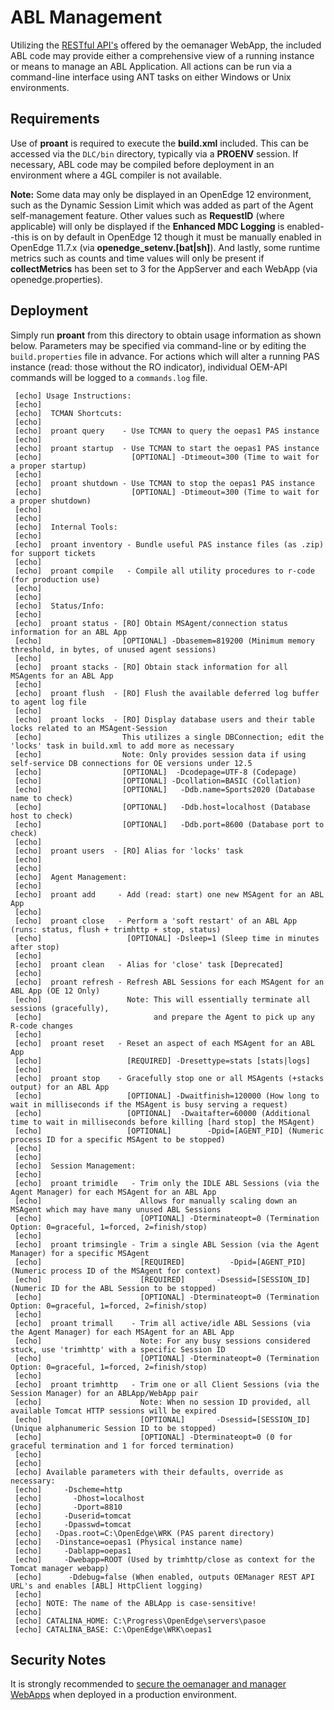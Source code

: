 # ABL Management #

Utilizing the [RESTful API's](https://docs.progress.com/bundle/pas-for-openedge-reference/page/REST-API-Reference-for-oemanager.war.html) offered by the oemanager WebApp, the included ABL code may provide either a comprehensive view of a running instance or means to manage an ABL Application. All actions can be run via a command-line interface using ANT tasks on either Windows or Unix environments.

## Requirements ##

Use of **proant** is required to execute the **build.xml** included. This can be accessed via the `DLC/bin` directory, typically via a **PROENV** session. If necessary, ABL code may be compiled before deployment in an environment where a 4GL compiler is not available.

**Note:** Some data may only be displayed in an OpenEdge 12 environment, such as the Dynamic Session Limit which was added as part of the Agent self-management feature. Other values such as **RequestID** (where applicable) will only be displayed if the **Enhanced MDC Logging** is enabled--this is on by default in OpenEdge 12 though it must be manually enabled in OpenEdge 11.7.x (via **openedge_setenv.[bat|sh]**). And lastly, some runtime metrics such as counts and time values will only be present if **collectMetrics** has been set to 3 for the AppServer and each WebApp (via openedge.properties).

## Deployment ##

Simply run **proant** from this directory to obtain usage information as shown below. Parameters may be specified via command-line or by editing the `build.properties` file in advance. For actions which will alter a running PAS instance (read: those without the RO indicator), individual OEM-API commands will be logged to a `commands.log` file.

     [echo] Usage Instructions:
     [echo]
     [echo]  TCMAN Shortcuts:
     [echo]
     [echo]  proant query    - Use TCMAN to query the oepas1 PAS instance
     [echo]
     [echo]  proant startup  - Use TCMAN to start the oepas1 PAS instance
     [echo]                    [OPTIONAL] -Dtimeout=300 (Time to wait for a proper startup)
     [echo]
     [echo]  proant shutdown - Use TCMAN to stop the oepas1 PAS instance
     [echo]                    [OPTIONAL] -Dtimeout=300 (Time to wait for a proper shutdown)
     [echo]
     [echo]
     [echo]  Internal Tools:
     [echo]
     [echo]  proant inventory - Bundle useful PAS instance files (as .zip) for support tickets
     [echo]
     [echo]  proant compile   - Compile all utility procedures to r-code (for production use)
     [echo]
     [echo]
     [echo]  Status/Info:
     [echo]
     [echo]  proant status - [RO] Obtain MSAgent/connection status information for an ABL App
     [echo]                  [OPTIONAL] -Dbasemem=819200 (Minimum memory threshold, in bytes, of unused agent sessions)
     [echo]
     [echo]  proant stacks - [RO] Obtain stack information for all MSAgents for an ABL App
     [echo]
     [echo]  proant flush  - [RO] Flush the available deferred log buffer to agent log file
     [echo]
     [echo]  proant locks  - [RO] Display database users and their table locks related to an MSAgent-Session
     [echo]                  This utilizes a single DBConnection; edit the 'locks' task in build.xml to add more as necessary
     [echo]                  Note: Only provides session data if using self-service DB connections for OE versions under 12.5
     [echo]                  [OPTIONAL]  -Dcodepage=UTF-8 (Codepage)
     [echo]                  [OPTIONAL] -Dcollation=BASIC (Collation)
     [echo]                  [OPTIONAL]   -Ddb.name=Sports2020 (Database name to check)
     [echo]                  [OPTIONAL]   -Ddb.host=localhost (Database host to check)
     [echo]                  [OPTIONAL]   -Ddb.port=8600 (Database port to check)
     [echo]
     [echo]  proant users  - [RO] Alias for 'locks' task
     [echo]
     [echo]
     [echo]  Agent Management:
     [echo]
     [echo]  proant add     - Add (read: start) one new MSAgent for an ABL App
     [echo]
     [echo]  proant close   - Perform a 'soft restart' of an ABL App (runs: status, flush + trimhttp + stop, status)
     [echo]                   [OPTIONAL] -Dsleep=1 (Sleep time in minutes after stop)
     [echo]
     [echo]  proant clean   - Alias for 'close' task [Deprecated]
     [echo]
     [echo]  proant refresh - Refresh ABL Sessions for each MSAgent for an ABL App (OE 12 Only)
     [echo]                   Note: This will essentially terminate all sessions (gracefully),
     [echo]                         and prepare the Agent to pick up any R-code changes
     [echo]
     [echo]  proant reset   - Reset an aspect of each MSAgent for an ABL App
     [echo]                   [REQUIRED] -Dresettype=stats [stats|logs]
     [echo]
     [echo]  proant stop    - Gracefully stop one or all MSAgents (+stacks output) for an ABL App
     [echo]                   [OPTIONAL] -Dwaitfinish=120000 (How long to wait in milliseconds if the MSAgent is busy serving a request)
     [echo]                   [OPTIONAL]  -Dwaitafter=60000 (Additional time to wait in milliseconds before killing [hard stop] the MSAgent)
     [echo]                   [OPTIONAL]        -Dpid=[AGENT_PID] (Numeric process ID for a specific MSAgent to be stopped)
     [echo]
     [echo]
     [echo]  Session Management:
     [echo]
     [echo]  proant trimidle   - Trim only the IDLE ABL Sessions (via the Agent Manager) for each MSAgent for an ABL App
     [echo]                      Allows for manually scaling down an MSAgent which may have many unused ABL Sessions
     [echo]                      [OPTIONAL] -Dterminateopt=0 (Termination Option: 0=graceful, 1=forced, 2=finish/stop)
     [echo]
     [echo]  proant trimsingle - Trim a single ABL Session (via the Agent Manager) for a specific MSAgent
     [echo]                      [REQUIRED]          -Dpid=[AGENT_PID] (Numeric process ID of the MSAgent for context)
     [echo]                      [REQUIRED]       -Dsessid=[SESSION_ID] (Numeric ID for the ABL Session to be stopped)
     [echo]                      [OPTIONAL] -Dterminateopt=0 (Termination Option: 0=graceful, 1=forced, 2=finish/stop)
     [echo]
     [echo]  proant trimall    - Trim all active/idle ABL Sessions (via the Agent Manager) for each MSAgent for an ABL App
     [echo]                      Note: For any busy sessions considered stuck, use 'trimhttp' with a specific Session ID
     [echo]                      [OPTIONAL] -Dterminateopt=0 (Termination Option: 0=graceful, 1=forced, 2=finish/stop)
     [echo]
     [echo]  proant trimhttp   - Trim one or all Client Sessions (via the Session Manager) for an ABLApp/WebApp pair
     [echo]                      Note: When no session ID provided, all available Tomcat HTTP sessions will be expired
     [echo]                      [OPTIONAL]       -Dsessid=[SESSION_ID] (Unique alphanumeric Session ID to be stopped)
     [echo]                      [OPTIONAL] -Dterminateopt=0 (0 for graceful termination and 1 for forced termination)
     [echo]
     [echo]
     [echo] Available parameters with their defaults, override as necessary:
     [echo]     -Dscheme=http
     [echo]       -Dhost=localhost
     [echo]       -Dport=8810
     [echo]     -Duserid=tomcat
     [echo]     -Dpasswd=tomcat
     [echo]   -Dpas.root=C:\OpenEdge\WRK (PAS parent directory)
     [echo]   -Dinstance=oepas1 (Physical instance name)
     [echo]     -Dablapp=oepas1
     [echo]     -Dwebapp=ROOT (Used by trimhttp/close as context for the Tomcat manager webapp)
     [echo]      -Ddebug=false (When enabled, outputs OEManager REST API URL's and enables [ABL] HttpClient logging)
     [echo]
     [echo] NOTE: The name of the ABLApp is case-sensitive!
     [echo]
     [echo] CATALINA_HOME: C:\Progress\OpenEdge\servers\pasoe
     [echo] CATALINA_BASE: C:\OpenEdge\WRK\oepas1

## Security Notes ##

It is strongly recommended to [secure the oemanager and manager WebApps](https://docs.progress.com/bundle/openedge-security-and-auditing/page/Secure-the-Tomcat-Manager-and-OpenEdge-Manager-web-applications.html) when deployed in a production environment.